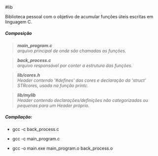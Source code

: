 #lib

Biblioteca pessoal com o objetivo de acumular funções úteis escritas em linguagem C.

##### Composição
> ***main_program.c***  
> *arquivo principal de onde são chamadas as funções.*

> ***back_process.c***  
> *arquivo responsável por conter a estrutura das funções.*

> ***lib/cores.h***  
> *Header contendo '#defines' das cores e declaração da 'struct' STRcores, usada na função printc.*

> ***lib/mylib***  
> *Header contendo declarações/definições não categorizadas ou pequenas para um Header próprio.*

##### Compilação:

- gcc -c back_process.c

- gcc -c main_program.c

- gcc -o main.exe main_program.o back_process.o
